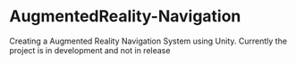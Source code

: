 # AugmentedReality-Navigation
Creating a Augmented Reality Navigation System using Unity.
Currently the project is in development and not in release 
